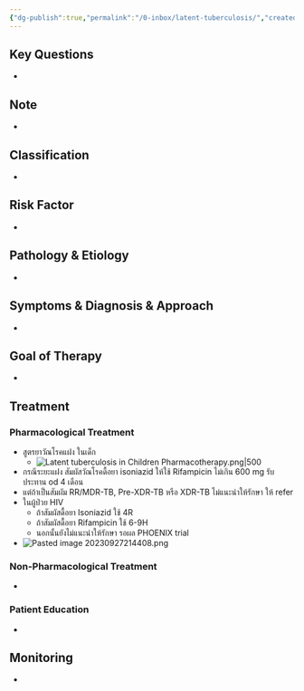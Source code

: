 ```yaml
---
{"dg-publish":true,"permalink":"/0-inbox/latent-tuberculosis/","created":"2023-09-27T21:27:48.208+07:00","updated":"2025-10-06T19:47:38.262+07:00"}
---
```


## Key Questions
- 

## Note
- 

## Classification
- 

## Risk Factor
- 

## Pathology & Etiology
- 

## Symptoms & Diagnosis & Approach
- 

## Goal of Therapy
- 

## Treatment

### Pharmacological Treatment
- สูตรยาวัณโรคแฝง ในเด็ก
	-  ![Latent tuberculosis in Children Pharmacotherapy.png|500](/img/user/3%20Resources/Attachment/Latent%20tuberculosis%20in%20Children%20Pharmacotherapy.png)
- กรณีระยะแฝง สัมผัสวัณโรคดื้อยา isoniazid ให้ใช้ Rifampicin ไม่เกิน 600 mg รับประทาน od 4 เดือน
- แต่ถ้าเป็นสัมผัม RR/MDR-TB, Pre-XDR-TB หรือ XDR-TB ไม่แนะนำให้รักษา ให้ refer
- ในผู้ป่วย HIV
	- ถ้าสัมผัสดื้อยา Isoniazid ใช้ 4R
	- ถ้าสัมผัสดื้อยา Rifampicin ใช้ 6-9H
	- นอกนั้นยังไม่แนะนำให้รักษา รอผล PHOENIX trial
- ![Pasted image 20230927214408.png](/img/user/3%20Resources/Attachment/Pasted%20image%2020230927214408.png)
### Non-Pharmacological Treatment
- 

### Patient Education
- 

## Monitoring
- 